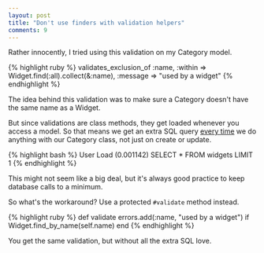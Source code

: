 ```yaml
--- 
layout: post
title: "Don't use finders with validation helpers"
comments: 9
---
```

Rather innocently, I tried using this validation on my Category model.

{% highlight ruby %}
validates_exclusion_of :name,
                       :within => Widget.find(:all).collect(&:name), 
                       :message => "used by a widget"
{% endhighlight %}

The idea behind this validation was to make sure a Category doesn't have the same name as a Widget.

But since validations are class methods, they get loaded whenever you access a model. So that means we get an extra SQL query <u>every time</u> we do anything with our Category class, not just on create or update.

{% highlight bash %}
User Load (0.001142)   SELECT * FROM widgets LIMIT 1
{% endhighlight %}

This might not seem like a big deal, but it's always good practice to keep database calls to a minimum.

So what's the workaround? Use a protected <code>#validate</code> method instead.

{% highlight ruby %}
def validate
  errors.add(:name, "used by a widget") if Widget.find_by_name(self.name)
end
{% endhighlight %}

You get the same validation, but without all the extra SQL love.

